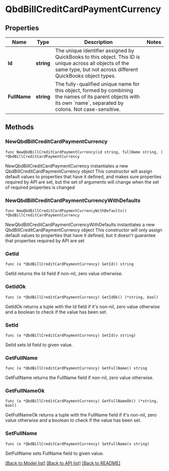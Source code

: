 # QbdBillCreditCardPaymentCurrency

## Properties

Name | Type | Description | Notes
------------ | ------------- | ------------- | -------------
**Id** | **string** | The unique identifier assigned by QuickBooks to this object. This ID is unique across all objects of the same type, but not across different QuickBooks object types. | 
**FullName** | **string** | The fully-qualified unique name for this object, formed by combining the names of its parent objects with its own &#x60;name&#x60;, separated by colons. Not case-sensitive. | 

## Methods

### NewQbdBillCreditCardPaymentCurrency

`func NewQbdBillCreditCardPaymentCurrency(id string, fullName string, ) *QbdBillCreditCardPaymentCurrency`

NewQbdBillCreditCardPaymentCurrency instantiates a new QbdBillCreditCardPaymentCurrency object
This constructor will assign default values to properties that have it defined,
and makes sure properties required by API are set, but the set of arguments
will change when the set of required properties is changed

### NewQbdBillCreditCardPaymentCurrencyWithDefaults

`func NewQbdBillCreditCardPaymentCurrencyWithDefaults() *QbdBillCreditCardPaymentCurrency`

NewQbdBillCreditCardPaymentCurrencyWithDefaults instantiates a new QbdBillCreditCardPaymentCurrency object
This constructor will only assign default values to properties that have it defined,
but it doesn't guarantee that properties required by API are set

### GetId

`func (o *QbdBillCreditCardPaymentCurrency) GetId() string`

GetId returns the Id field if non-nil, zero value otherwise.

### GetIdOk

`func (o *QbdBillCreditCardPaymentCurrency) GetIdOk() (*string, bool)`

GetIdOk returns a tuple with the Id field if it's non-nil, zero value otherwise
and a boolean to check if the value has been set.

### SetId

`func (o *QbdBillCreditCardPaymentCurrency) SetId(v string)`

SetId sets Id field to given value.


### GetFullName

`func (o *QbdBillCreditCardPaymentCurrency) GetFullName() string`

GetFullName returns the FullName field if non-nil, zero value otherwise.

### GetFullNameOk

`func (o *QbdBillCreditCardPaymentCurrency) GetFullNameOk() (*string, bool)`

GetFullNameOk returns a tuple with the FullName field if it's non-nil, zero value otherwise
and a boolean to check if the value has been set.

### SetFullName

`func (o *QbdBillCreditCardPaymentCurrency) SetFullName(v string)`

SetFullName sets FullName field to given value.



[[Back to Model list]](../README.md#documentation-for-models) [[Back to API list]](../README.md#documentation-for-api-endpoints) [[Back to README]](../README.md)



